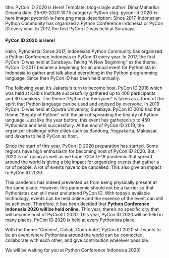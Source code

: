 title: PyCon ID 2020 is Here!
Template: blog-single
author: Dima Maharika Dinama
date: 25-09-2020 10:15
category: Python
slug: pycon-id-2020-is-here
image: pyconid-is-here.png
meta_description: Since 2017, Indonesian Python Community has organized a Python Conference Indonesia or PyCon ID every year. In 2017, the first PyCon ID was held at Surabaya.

#### **PyCon ID 2020 is Here!**

Hello, Pythonista!
Since 2017, Indonesian Python Community has organized a Python Conference Indonesia or PyCon ID every year. In 2017, the first PyCon ID was held at Surabaya. Taking “A New Beginning” as the theme, PyCon ID 2017 became a beginning for an annual event for Pythonista in Indonesia to gather and talk about everything in the Python programming language. Since then PyCon ID has been held annually.

The following year, it’s Jakarta's turn to become host. PyCon ID 2018 which was held at Kalbis Institute successfully gathered up to 400 participants and 30 speakers. The theme “Python for Everyone” is taken as a form of the spirit that Python language can be used and enjoyed by everyone. In 2019 PyCon ID was held at Ciputra University, Surabaya. PyCon ID 2019 had the theme “Beauty of Python” with the aim of spreading the beauty of Python language. Just like the year before, this event has gathered up to 450 Pythonista and held successfully. At the end of PyCon ID 2019, the organizer challenge other cities such as Bandung, Yogyakarta, Makassar, and Jakarta to held PyCon as host.

Since the start of this year, PyCon ID 2020 preparation has started. Some regions have high enthusiasm for becoming host of PyCon ID 2020. But, 2020 is not going as well as we hope. COVID-19 pandemic that spread around the world is giving a big impact for organizing events that gather a lot of people. A lot of events have to be cancelled. This also give an impact to PyCon ID 2020.

This pandemic has indeed prevented us from being physically present at the same place. However, this pandemic should not be a barrier so that Pythonistas can still meet and attend PyCon ID. With today’s available technology, events can be held online and the essence of the event can still be achieved. Therefore, it has been decided that **Python Conference Indonesia 2020 will be held online.** This year, there’s no specific city that will become host of PyConID 2020. This year, PyCon ID 2020 will be held in many places. PyCon ID 2020 is held at every Pythonista place.

With the theme “Connect, Collab, Contribute”, PyCon ID 2020 still wants to be an event where Pythonista around the world can be connected, collaborate with each other, and give contribution wherever possible.

We will be waiting for you at Python Conference Indonesia 2020!